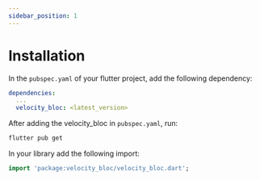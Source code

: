 ```yaml
---
sidebar_position: 1
---
```


# Installation

In the `pubspec.yaml` of your flutter project, add the following dependency:

```yaml
dependencies:
  ...
  velocity_bloc: <latest_version>
```

After adding the velocity_bloc in `pubspec.yaml`, run: 
```html 
flutter pub get
```

In your library add the following import:

```dart
import 'package:velocity_bloc/velocity_bloc.dart';
```



